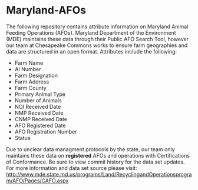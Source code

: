 # Maryland-AFOs
The following repository contains attribute information on Maryland Animal Feeding Operations (AFOs).  Maryland Department of the Environment (MDE) maintains these data through their Public AFO Search Tool, however our team at Chesapeake Commons works to ensure farm geographies and data are structured in an open format.  Attributes include the following:

* Farm Name
* AI Number
* Farm Designation
* Farm Address
* Farm County
* Primary Animal Type
* Number of Animals
* NOI Received Date
* NMP Received Date
* CNMP Received Date
* AFO Registered Date
* AFO Registration Number
* Status

Due to unclear data managment protocols by the state, our team only maintains these data on <strong>registered</strong> AFOs and operations with Certifications of Conformance.  Be sure to view commit history for the data set updates.  For more information and data set source please visit:  http://www.mde.state.md.us/programs/Land/RecyclingandOperationsprogram/AFO/Pages/CAFO.aspx
